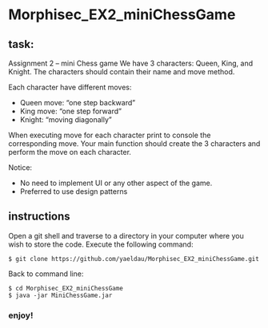 # Morphisec_EX2_miniChessGame

## task:

Assignment 2 – mini Chess game
We have 3 characters: Queen, King, and Knight.
The characters should contain their name and move method.

Each character have different moves:

- Queen move: “one step backward”
- King move: “one step forward”
- Knight: “moving diagonally”

When executing move for each character print to console the corresponding move.
Your main function should create the 3 characters and perform the move on each character.

Notice:
- No need to implement UI or any other aspect of the game.
- Preferred to use design patterns

##
## instructions

Open a git shell and traverse to a directory in your computer where you wish to store the code. 
Execute the following command:
```shell
$ git clone https://github.com/yaeldau/Morphisec_EX2_miniChessGame.git
```

Back to command line:
```shell
$ cd Morphisec_EX2_miniChessGame
$ java -jar MiniChessGame.jar
```

### enjoy!


